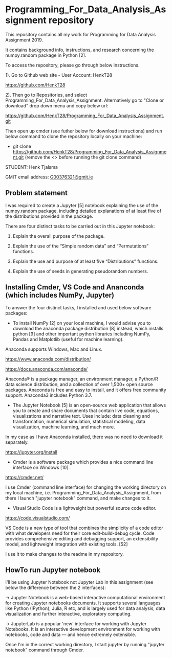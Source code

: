 # Programming_For_Data_Analysis_Assignment repository

This repository contains all my work for Programming for Data Analysis Assignment 2019.

It contains background info, instructions, and research concerning the numpy.random package in Python [2].

To access the repository, please go through below instructions.

1). Go to Github web site - User Account: HenkT28

<https://github.com/HenkT28>

2). Then go to Repositories, and select Programming_For_Data_Analysis_Assignment. Alternatively go to "Clone or download" drop down menu and copy below url:

<https://github.com/HenkT28/Programming_For_Data_Analysis_Assignment.git>

Then open up cmder (see futher below for download instructions) and run below command to clone the repository locally on your machine:

* git clone <https://github.com/HenkT28/Programming_For_Data_Analysis_Assignment.git> (remove the <> before running the git clone command)

STUDENT: Henk Tjalsma

GMIT email address: G00376321@gmit.ie

## Problem statement

I was required to create a Jupyter [5] notebook explaining the use of the numpy.random package, including detailed explanations of at least five of the distributions provided in the package.

There are four distinct tasks to be carried out in this Jupyter notebook:

1. Explain the overall purpose of the package.

2. Explain the use of the “Simple random data” and “Permutations” functions.

3. Explain the use and purpose of at least five “Distributions” functions.

4. Explain the use of seeds in generating pseudorandom numbers.

## Installing Cmder, VS Code and Ananconda (which includes NumPy, Jupyter)

To answer the four distinct tasks, I installed and used below software packages:

* To install NumPy [2] on your local machine, I would advise you to download the anaconda package distribution [8] instead, which installs python [9] and other important python libraries including NumPy, Pandas and Matplotlib (useful for machine learning).

Anaconda supports Windows, Mac and Linux.

<https://www.anaconda.com/distribution/>

<https://docs.anaconda.com/anaconda/>

Anaconda® is a package manager, an environment manager, a Python/R data science distribution, and a collection of over 1,500+ open source packages. Anaconda is free and easy to install, and it offers free community support.
Anaconda3 includes Python 3.7.

* The Jupyter Notebook [5] is an open-source web application that allows you to create and share documents that contain live code, equations, visualizations and narrative text. Uses include: data cleaning and transformation, numerical simulation, statistical modeling, data visualization, machine learning, and much more.

In my case as I have Anaconda installed, there was no need to download it separately.

<https://jupyter.org/install>

* Cmder is a software package which provides a nice command line interface on Windows [10].

<https://cmder.net/>

I use Cmder (command line interface) for changing the working directory on my local machine, i.e. Programming_For_Data_Analysis_Assignment, from there I launch "jupyter notebook" command, and make changes to it.

* Visual Studio Code is a lightweight but powerful source code editor.

<https://code.visualstudio.com/>

VS Code is a new type of tool that combines the simplicity of a code editor with what developers need for their core edit-build-debug cycle. Code provides comprehensive editing and debugging support, an extensibility model, and lightweight integration with existing tools. [52]

I use it to make changes to the readme in my repository.

## HowTo run Jupyter notebook

I'll be using Jupyter Notebook not Jupyter Lab in this assignment (see below the difference between the 2 interfaces):

-> Jupyter Notebook is a web-based interactive computational environment for creating Jupyter notebooks documents. It supports several languages like Python (IPython), Julia, R etc, and is largely used for data analysis, data visualization and further interactive, exploratory computing.

-> JupyterLab is a popular 'new' interface for working with Jupyter Notebooks. It is an interactive development environment for working with notebooks, code and data — and hence extremely extensible.

Once I'm in the correct working directory, I start jupyter by running "jupyter notebook" command through Cmder.
